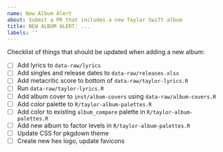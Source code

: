 ```yaml
---
name: New Album Alert
about: Submit a PR that includes a new Taylor Swift album
title: NEW ALBUM ALERT: ...
labels: ''
---
```


Checklist of things that should be updated when adding a new album:

- [ ] Add lyrics to `data-raw/lyrics`
- [ ] Add singles and release dates to `data-raw/releases.xlsx`
- [ ] Add metacritic score to bottom of `data-raw/taylor-lyrics.R`
- [ ] Run `data-raw/taylor-lyrics.R`
- [ ] Add album cover to `inst/album-covers` using `data-raw/album-covers.R`
- [ ] Add color palette to `R/taylor-album-palettes.R`
- [ ] Add color to existing `album_compare` palette in `R/taylor-album-palettes.R`
- [ ] Add new album to factor levels in `R/taylor-album-palettes.R`
- [ ] Update CSS for pkgdown theme
- [ ] Create new hex logo, update favicons
